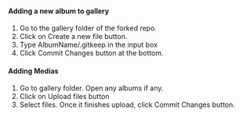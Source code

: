 #### Adding a new album to gallery
1. Go to the gallery folder of the forked repo.
2. Click on Create a new file button.
3. Type AlbumName/.gitkeep in the input box
4. Click Commit Changes button at the bottom.

#### Adding Medias
1. Go to gallery folder. Open any albums if any.
2. Click on Upload files button
3. Select files. Once it finishes upload, click Commit Changes button.
